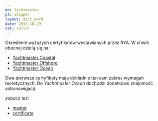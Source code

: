 ```yaml
---
en: Yachtmaster
pl: skipper
layout: dict_word
date: 2015-10-29
cat: sailor
---
```


Określenie wyższych certyfikatów wystawianych przez RYA. W chwili obecnej dzielą się na:

* [Yachtmaster Coastal](/dict/y/yachtmaster-coastal/)
* [Yachtmaster Offshore](/dict/y/yachtmaster-offshore/)
* [Yachtmaster Ocean](/dict/y/yachtmaster-ocean/)

Dwa pierwsze certyfikaty mają dokładnie ten sam zakres wymagań teoretycznych. Do *Yachtmaster Ocean* dochodzi dodatkowo
znajomość astronawigacji.

*zobacz też:*

* [master](/dict/m/master/)
* [certificate](/dict/c/certificate/)


